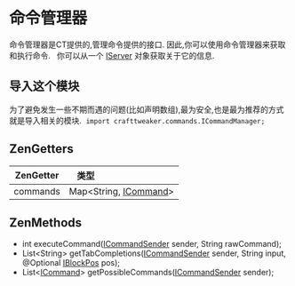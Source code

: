 # 命令管理器

命令管理器是CT提供的,管理命令提供的接口. 因此,你可以使用命令管理器来获取和执行命令.  
你可以从一个 [IServer](/Vanilla/Game/IServer) 对象获取关于它的信息.

## 导入这个模块
为了避免发生一些不期而遇的问题(比如声明数组),最为安全,也是最为推荐的方式就是导入相关的模块. 
`import crafttweaker.commands.ICommandManager;`

## ZenGetters

| ZenGetter | 类型                               |
|-----------|------------------------------------|
| commands  | Map<String, [ICommand](ICommand)\> |


## ZenMethods
- int executeCommand([ICommandSender](ICommandSender) sender, String rawCommand);
- List<String\> getTabCompletions([ICommandSender](ICommandSender) sender, String input, @Optional [IBlockPos](/Vanilla/World/IBlockPos) pos);
- List<[ICommand](ICommand)\> getPossibleCommands([ICommandSender](ICommandSender) sender);
